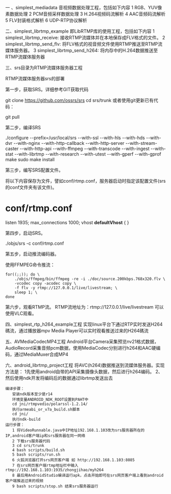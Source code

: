 一 、simplest_mediadata 音视频数据处理工程，包括如下内容
   1 RGB、YUV像素数据处理
   2 PCM音频采样数据处理
   3 H.264视频码流解析
   4 AAC音频码流解析
   5 FLV封装格式解析
   6 UDP-RTP协议解析


二、simplest_librtmp_example 即LibRTMP库的使用工程，包括如下内容
   1 simplest_librtmp_receive: 接收RTMP流媒体并在本地保存成FLV格式的文件。
   2 simplest_librtmp_send_flv: 将FLV格式的视音频文件使用RTMP推送至RTMP流媒体服务器。
   3 simplest_librtmp_send_h264: 将内存中的H.264数据推送至RTMP流媒体服务器


三、srs目录为RTMP流媒体服务器工程

RTMP流媒体服务器srs的部署

第一步，获取SRS。详细参考GIT获取代码

git clone https://github.com/ossrs/srs
cd srs/trunk
或者使用git更新已有代码：

git pull

第二步，编译SRS

./configure --prefix=/usr/local/srs --with-ssl --with-hls --with-hds --with-dvr --with-nginx --with-http-callback --with-http-server --with-stream-caster --with-http-api --with-ffmpeg --with-transcode --with-ingest --with-stat --with-librtmp --with-research --with-utest --with-gperf --with-gprof
make
sudo make install

第三步，编写SRS配置文件。

将以下内容保存为文件，譬如conf/rtmp.conf，服务器启动时指定该配置文件(srs的conf文件夹有该文件)。

# conf/rtmp.conf
listen              1935;
max_connections     1000;
vhost __defaultVhost__ {
}

第四步，启动SRS。

./objs/srs -c conf/rtmp.conf

第五步，启动推流编码器。

使用FFMPEG命令推流：

    for((;;)); do \
        ./objs/ffmpeg/bin/ffmpeg -re -i ./doc/source.200kbps.768x320.flv \
        -vcodec copy -acodec copy \
        -f flv -y rtmp://127.0.0.1/live/livestream; \
        sleep 1; \
    done

第六步，观看RTMP流。
   RTMP流地址为：rtmp://127.0.0.1/live/livestream   可以使用VLC观看。



四、simplest_rtp_h264_example工程
    实现linux平台下通过RTP实时发送H264碼流，通过播放器mpv Media Player可以实时观看推送过来的H264碼流


五、AVMediaCodecMP4工程
    Android平台Camera采集预览nv21格式数据，AudioRecord采集音频pcm数据，使用MediaCodec分别进行h264和AAC硬编码，通过MediaMuxer合成MP4


六、android_librtmp_project工程
    将AVC(h264)数据推送到流媒体服务器。实现方法是：
	1先使用android自带的API采集摄像头数据，然后进行h264编码。
	2、然后使用ndk开发将编码后的数据通过librtmp发送出去

	编译步骤：
	   安装ndk版本至少是r14
	   环境变量ANDROID_NDK_ROOT设置到PAHT中
	   cd jni/rtmpvedio/polarssl-1.2.14/
	   执行armeabi_or_v7a_build.sh脚本
	   cd jni/
	   执行ndk-build
	运行步骤：
	   1 将VideoRunnable.java中IP地址192.168.1.103改为srs服务器所在的IP,android客户端ip和srs服务器在同一网络
	   2 下载srs服务器代码
	   3 cd srs/trunk
	   4 bash scripts/build.sh
	   5 bash scripts/run.sh
	   6 火狐浏览器打开srs网页客户端 如 http://192.168.1.103:8085
	   7 在srs网页客户端rtmp地址栏中输入rtmp://192.168.1.103:1935/zhongjihao/myh264
	   8 最后用AndroidStudio编译运行apk，点击开始即可在srs网页客户端上看到android客户端推送过来的视频
	   9 bash scripts/stop.sh 结束srs服务器运行



